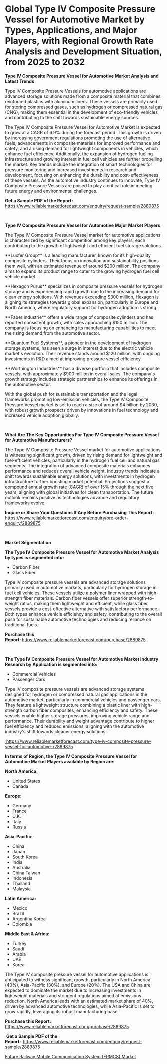 <p><h1>Global Type IV Composite Pressure Vessel for Automotive Market by Types, Applications, and Major Players, with Regional Growth Rate Analysis and Development Situation, from 2025 to 2032</h1></p><p><strong>Type IV Composite Pressure Vessel for Automotive Market Analysis and Latest Trends</strong></p>
<p><p>Type IV Composite Pressure Vessels for automotive applications are advanced storage solutions made from a composite material that combines reinforced plastics with aluminum liners. These vessels are primarily used for storing compressed gases, such as hydrogen or compressed natural gas (CNG), making them essential in the development of eco-friendly vehicles and contributing to the shift towards sustainable energy sources.</p><p>The Type IV Composite Pressure Vessel for Automotive Market is expected to grow at a CAGR of 6.9% during the forecast period. This growth is driven by increasing government regulations promoting the use of alternative fuels, advancements in composite materials for improved performance and safety, and a rising demand for lightweight components in vehicles, which enhance fuel efficiency. Additionally, the expansion of hydrogen fueling infrastructure and growing interest in fuel cell vehicles are further propelling the market. Key trends include the integration of smart technologies for pressure monitoring and increased investments in research and development, focusing on enhancing the durability and cost-effectiveness of these vessels. As the automotive industry continues to innovate, Type IV Composite Pressure Vessels are poised to play a critical role in meeting future energy and environmental challenges.</p></p>
<p><strong>Get a Sample PDF of the Report:&nbsp;</strong> <a href="https://www.reliablemarketforecast.com/enquiry/request-sample/2889875?utm_campaign=3500&utm_medium=2&utm_source=Github&utm_content=ia&utm_term=14032025&utm_id=type-iv-composite-pressure-vessel-for-automotive">https://www.reliablemarketforecast.com/enquiry/request-sample/2889875</a></p>
<p>&nbsp;</p>
<p><strong>Type IV Composite Pressure Vessel for Automotive Major Market Players</strong></p>
<p><p>The Type IV Composite Pressure Vessel market for automotive applications is characterized by significant competition among key players, each contributing to the growth of lightweight and efficient fuel storage solutions. </p><p>**Luxfer Group** is a leading manufacturer, known for its high-quality composite cylinders. Their focus on innovation and sustainability positions them well, with an estimated revenue of around $200 million. The company aims to expand its product range to cater to the growing hydrogen fuel cell vehicle market.</p><p>**Hexagon Purus** specializes in composite pressure vessels for hydrogen storage and is experiencing rapid growth due to the increasing demand for clean energy solutions. With revenues exceeding $300 million, Hexagon is aligning its strategies towards global expansion, particularly in Europe and North America, where regulatory support for hydrogen adoption is strong.</p><p>**Faber Industrie** offers a wide range of composite cylinders and has reported consistent growth, with sales approaching $150 million. The company is focusing on enhancing its manufacturing capabilities to meet the rising demand from the automotive sector.</p><p>**Quantum Fuel Systems**, a pioneer in the development of hydrogen storage systems, has seen a surge in interest due to the electric vehicle market's evolution. Their revenue stands around $120 million, with ongoing investments in R&D aimed at improving pressure vessel efficiency.</p><p>**Worthington Industries** has a diverse portfolio that includes composite vessels, with approximately $900 million in overall sales. The company's growth strategy includes strategic partnerships to enhance its offerings in the automotive sector.</p><p>With the global push for sustainable transportation and the legal frameworks promoting low-emission vehicles, the Type IV Composite Pressure Vessel market is set to reach a size of around $4 billion by 2030, with robust growth prospects driven by innovations in fuel technology and increased vehicle adoption globally.</p></p>
<p>&nbsp;</p>
<p><strong>What Are The Key Opportunities For Type IV Composite Pressure Vessel for Automotive Manufacturers?</strong></p>
<p><p>The Type IV Composite Pressure Vessel market for automotive applications is witnessing significant growth, driven by rising demand for lightweight and fuel-efficient vehicles, particularly in the hydrogen fuel cell and natural gas segments. The integration of advanced composite materials enhances performance and reduces overall vehicle weight. Industry trends indicate a shift towards sustainable energy solutions, with investments in hydrogen infrastructure further boosting market potential. Projections suggest a compound annual growth rate (CAGR) of over 15% through the next five years, aligning with global initiatives for clean transportation. The future outlook remains positive as technologies advance and regulatory frameworks evolve.</p></p>
<p><strong>Inquire or Share Your Questions If Any Before Purchasing This Report:</strong> <a href="https://www.reliablemarketforecast.com/enquiry/pre-order-enquiry/2889875?utm_campaign=3500&utm_medium=2&utm_source=Github&utm_content=ia&utm_term=14032025&utm_id=type-iv-composite-pressure-vessel-for-automotive">https://www.reliablemarketforecast.com/enquiry/pre-order-enquiry/2889875</a></p>
<p>&nbsp;</p>
<p><strong>Market Segmentation</strong></p>
<p><strong>The Type IV Composite Pressure Vessel for Automotive Market Analysis by types is segmented into:</strong></p>
<p><ul><li>Carbon Fiber</li><li>Glass Fiber</li></ul></p>
<p><p>Type IV composite pressure vessels are advanced storage solutions primarily used in automotive markets, particularly for hydrogen storage in fuel cell vehicles. These vessels utilize a polymer liner wrapped with high-strength fiber materials. Carbon fiber vessels offer superior strength-to-weight ratios, making them lightweight and efficient, while glass fiber vessels provide a cost-effective alternative with satisfactory performance. Both types enhance vehicle efficiency and safety, contributing to the overall push for sustainable automotive technologies and reducing reliance on traditional fuels.</p></p>
<p><strong>Purchase this Report:&nbsp;</strong><a href="https://www.reliablemarketforecast.com/purchase/2889875?utm_campaign=3500&utm_medium=2&utm_source=Github&utm_content=ia&utm_term=14032025&utm_id=type-iv-composite-pressure-vessel-for-automotive">https://www.reliablemarketforecast.com/purchase/2889875</a></p>
<p>&nbsp;</p>
<p><strong>The Type IV Composite Pressure Vessel for Automotive Market Industry Research by Application is segmented into:</strong></p>
<p><ul><li>Commercial Vehicles</li><li>Passenger Cars</li></ul></p>
<p><p>Type IV composite pressure vessels are advanced storage systems designed for hydrogen or compressed natural gas applications in the automotive market, particularly in commercial vehicles and passenger cars. They feature a lightweight structure combining a plastic liner with high-strength carbon fiber composites, enhancing efficiency and safety. These vessels enable higher storage pressures, improving vehicle range and performance. Their durability and weight advantage contribute to higher fuel efficiency and reduced emissions, aligning with the automotive industry's shift towards cleaner energy solutions.</p></p>
<p><a href="https://www.reliablemarketforecast.com/type-iv-composite-pressure-vessel-for-automotive-r2889875?utm_campaign=3500&utm_medium=2&utm_source=Github&utm_content=ia&utm_term=14032025&utm_id=type-iv-composite-pressure-vessel-for-automotive">&nbsp;https://www.reliablemarketforecast.com/type-iv-composite-pressure-vessel-for-automotive-r2889875</a></p>
<p><strong>In terms of Region, the Type IV Composite Pressure Vessel for Automotive Market Players available by Region are:</strong></p>
<p>
    <p> <strong> North America: </strong>
        <ul>
            <li>United States</li>
            <li>Canada</li>
        </ul>
        </p> 
    <p> <strong> Europe: </strong>
        <ul>
            <li>Germany</li>
            <li>France</li>
            <li>U.K.</li>
            <li>Italy</li>
            <li>Russia</li>
        </ul>
        </p> 
    <p> <strong> Asia-Pacific: </strong>
        <ul>
            <li>China</li>
            <li>Japan</li>
            <li>South Korea</li>
            <li>India</li>
            <li>Australia</li>
            <li>China Taiwan</li>
            <li>Indonesia</li>
            <li>Thailand</li>
            <li>Malaysia</li>
        </ul>
        </p> 
    <p> <strong> Latin America: </strong>
        <ul>
            <li>Mexico</li>
            <li>Brazil</li>
            <li>Argentina Korea</li>
            <li>Colombia</li>
        </ul>
        </p> 
    <p> <strong> Middle East & Africa: </strong>
        <ul>
            <li>Turkey</li>
            <li>Saudi</li>
            <li>Arabia</li>
            <li>UAE</li>
            <li>Korea</li>
        </ul>
    </p>
    </p>
<p><p>The Type IV composite pressure vessel for automotive applications is anticipated to witness significant growth, particularly in North America (40%), Asia-Pacific (30%), and Europe (20%). The USA and China are expected to dominate the market due to increasing investments in lightweight materials and stringent regulations aimed at emissions reduction. North America leads with an estimated market share of 40%, driven by advanced automotive technologies, while Asia-Pacific is set to grow rapidly, leveraging its robust manufacturing base.</p></p>
<p><strong>Purchase this Report: </strong><a href="https://www.reliablemarketforecast.com/purchase/2889875?utm_campaign=3500&utm_medium=2&utm_source=Github&utm_content=ia&utm_term=14032025&utm_id=type-iv-composite-pressure-vessel-for-automotive">https://www.reliablemarketforecast.com/purchase/2889875</a></p>
<p>&nbsp;<strong>Get a Sample PDF of the Report:&nbsp;&nbsp;</strong><a href="https://www.reliablemarketforecast.com/enquiry/request-sample/2889875?utm_campaign=3500&utm_medium=2&utm_source=Github&utm_content=ia&utm_term=14032025&utm_id=type-iv-composite-pressure-vessel-for-automotive">https://www.reliablemarketforecast.com/enquiry/request-sample/2889875</a></p>
<p><strong></strong></p>
<p><p><a href="https://github.com/anggigpps/Market-Research-Report-List-1/blob/main/future-railway-mobile-communication-system-frmcs-market.md?utm_campaign=3500&utm_medium=2&utm_source=Github&utm_content=ia&utm_term=14032025&utm_id=type-iv-composite-pressure-vessel-for-automotive">Future Railway Mobile Communication System (FRMCS) Market</a></p></p>